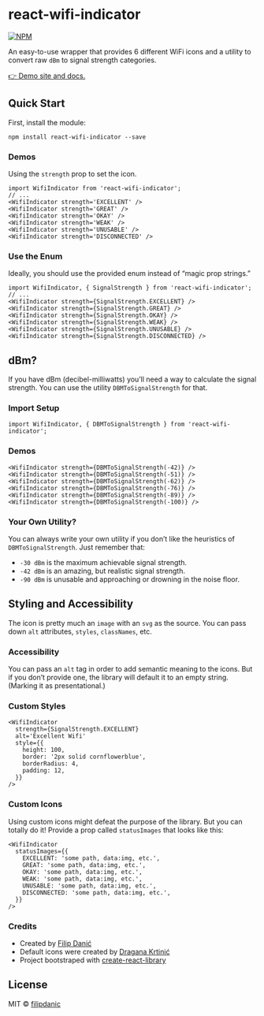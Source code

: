 # react-wifi-indicator

[![NPM](https://img.shields.io/npm/v/react-wifi-indicator.svg)](https://www.npmjs.com/package/react-wifi-indicator)

An easy-to-use wrapper that provides 6 different WiFi icons and a utility to convert raw `dBm` to signal strength categories.

[👉 Demo site and docs.](https://filipdanic.github.io/react-wifi-indicator/)

## Quick Start

First, install the module:
```
npm install react-wifi-indicator --save
```

### Demos

Using the `strength` prop to set the icon.

```
import WifiIndicator from 'react-wifi-indicator';
// ...
<WifiIndicator strength='EXCELLENT' />
<WifiIndicator strength='GREAT' />
<WifiIndicator strength='OKAY' />
<WifiIndicator strength='WEAK' />
<WifiIndicator strength='UNUSABLE' />
<WifiIndicator strength='DISCONNECTED' />
```

### Use the Enum

Ideally, you should use the provided enum instead of “magic prop strings.”

```
import WifiIndicator, { SignalStrength } from 'react-wifi-indicator';
// ...
<WifiIndicator strength={SignalStrength.EXCELLENT} />
<WifiIndicator strength={SignalStrength.GREAT} />
<WifiIndicator strength={SignalStrength.OKAY} />
<WifiIndicator strength={SignalStrength.WEAK} />
<WifiIndicator strength={SignalStrength.UNUSABLE} />
<WifiIndicator strength={SignalStrength.DISCONNECTED} />
```

## dBm?

If you have dBm (decibel-milliwatts) you’ll need a way to calculate the signal strength. You can use the utility `DBMToSignalStrength` for that.

### Import Setup

```
import WifiIndicator, { DBMToSignalStrength } from 'react-wifi-indicator';
````

### Demos

```
<WifiIndicator strength={DBMToSignalStrength(-42)} />
<WifiIndicator strength={DBMToSignalStrength(-51)} />
<WifiIndicator strength={DBMToSignalStrength(-62)} />
<WifiIndicator strength={DBMToSignalStrength(-76)} />
<WifiIndicator strength={DBMToSignalStrength(-89)} />
<WifiIndicator strength={DBMToSignalStrength(-100)} />
```

### Your Own Utility?

You can always write your own utility if you don’t like the heuristics of `DBMToSignalStrength`. Just remember that:

- `-30 dBm` is the maximum achievable signal strength.
- `-42 dBm` is an amazing, but realistic signal strength.
- `-90 dBm` is unusable and approaching or drowning in the noise floor.

## Styling and Accessibility

The icon is pretty much an `image` with an `svg` as the source. You can pass down `alt` attributes, `styles`, `classNames`, etc.

### Accessibility

You can pass an `alt` tag in order to add semantic meaning to the icons. But if you don’t provide one, the library will default it to an empty string. (Marking it as presentational.)
### Custom Styles

```
<WifiIndicator
  strength={SignalStrength.EXCELLENT}
  alt='Excellent Wifi'
  style={{
    height: 100,
    border: '2px solid cornflowerblue',
    borderRadius: 4,
    padding: 12,
  }}
/>
```

### Custom Icons

Using custom icons might defeat the purpose of the library. But you can totally do it! Provide a prop called `statusImages` that looks like this:

```
<WifiIndicator
  statusImages={{
    EXCELLENT: 'some path, data:img, etc.',
    GREAT: 'some path, data:img, etc.',
    OKAY: 'some path, data:img, etc.',
    WEAK: 'some path, data:img, etc.',
    UNUSABLE: 'some path, data:img, etc.',
    DISCONNECTED: 'some path, data:img, etc.',
  }}
/>
```

### Credits
- Created by [Filip Danić](https://danicfilip.com/)
- Default icons were created by [Dragana Krtinić](https://www.draganakrtinic.com/)
- Project bootstraped with [create-react-library](https://github.com/transitive-bullshit/create-react-library)

## License

MIT © [filipdanic](https://github.com/filipdanic)
